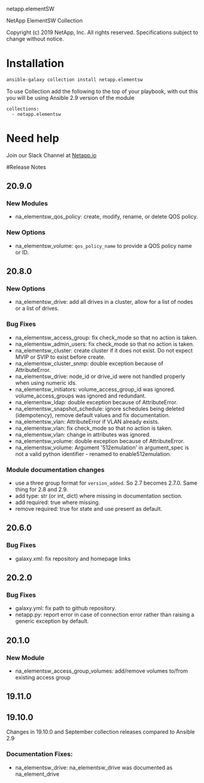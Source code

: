 netapp.elementSW

NetApp ElementSW Collection

Copyright (c) 2019 NetApp, Inc. All rights reserved.
Specifications subject to change without notice.

# Installation
```bash
ansible-galaxy collection install netapp.elementsw
```
To use Collection add the following to the top of your playbook, with out this you will be using Ansible 2.9 version of the module
```
collections:
  - netapp.elementsw
```
# Need help
Join our Slack Channel at [Netapp.io](http://netapp.io/slack)

#Release Notes

## 20.9.0

### New Modules
- na_elementsw_qos_policy: create, modify, rename, or delete QOS policy.

### New Options
- na_elementsw_volume: `qos_policy_name` to provide a QOS policy name or ID.

## 20.8.0

### New Options
- na_elementsw_drive: add all drives in a cluster, allow for a list of nodes or a list of drives.

### Bug Fixes
- na_elementsw_access_group: fix check_mode so that no action is taken.
- na_elementsw_admin_users: fix check_mode so that no action is taken.
- na_elementsw_cluster: create cluster if it does not exist.  Do not expect MVIP or SVIP to exist before create.
- na_elementsw_cluster_snmp: double exception because of AttributeError.
- na_elementsw_drive: node_id or drive_id were not handled properly when using numeric ids.
- na_elementsw_initiators: volume_access_group_id was ignored.  volume_access_groups was ignored and redundant.
- na_elementsw_ldap: double exception because of AttributeError.
- na_elementsw_snapshot_schedule: ignore schedules being deleted (idempotency), remove default values and fix documentation.
- na_elementsw_vlan: AttributeError if VLAN already exists.
- na_elementsw_vlan: fix check_mode so that no action is taken.
- na_elementsw_vlan: change in attributes was ignored.
- na_elementsw_volume: double exception because of AttributeError.
- na_elementsw_volume: Argument '512emulation' in argument_spec is not a valid python identifier - renamed to enable512emulation.

### Module documentation changes
- use a three group format for `version_added`.  So 2.7 becomes 2.7.0.  Same thing for 2.8 and 2.9.
- add type: str (or int, dict) where missing in documentation section.
- add required: true where missing.
- remove required: true for state and use present as default.

## 20.6.0
### Bug Fixes
- galaxy.xml: fix repository and homepage links

## 20.2.0
### Bug Fixes
- galaxy.yml: fix path to github repository.
- netapp.py: report error in case of connection error rather than raising a generic exception by default.

## 20.1.0
### New Module
- na_elementsw_access_group_volumes: add/remove volumes to/from existing access group

## 19.11.0
## 19.10.0
Changes in 19.10.0 and September collection releases compared to Ansible 2.9
### Documentation Fixes:
- na_elementsw_drive: na_elementsw_drive was documented as na_element_drive
